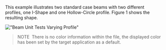 ﻿This example illustrates two standard case beams with two different profiles, one I-Shape and one Hollow-Circle profile. Figure 1 shows the resulting shape.

!["Beam Unit Tests Varying Profile"](../../../../figures/examples/beam_varying_profiles.png "Figure 1 &mdash; Standard case beams with varying profiles.")

> NOTE&nbsp; There is no color information within the file, the displayed color has been set by the target application as a default.
